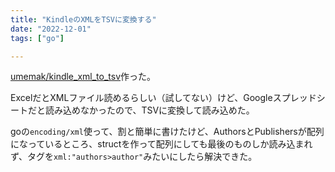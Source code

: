 ```yaml
---
title: "KindleのXMLをTSVに変換する"
date: "2022-12-01"
tags: ["go"]

---
```


[umemak/kindle_xml_to_tsv](https://github.com/umemak/kindle_xml_to_tsv)作った。

ExcelだとXMLファイル読めるらしい（試してない）けど、Googleスプレッドシートだと読み込めなかったので、TSVに変換して読み込めた。

goの`encoding/xml`使って、割と簡単に書けたけど、AuthorsとPublishersが配列になっているところ、structを作って配列にしても最後のものしか読み込まれず、タグを`xml:"authors>author"`みたいにしたら解決できた。
